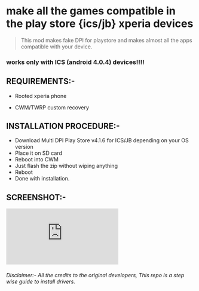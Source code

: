 # make all the games compatible in the play store {ics/jb} xperia devices

>This mod makes fake DPI for playstore and makes almost all the apps compatible with your device.

### works only with ICS (android 4.0.4) devices!!!!

## REQUIREMENTS:-

* Rooted xperia phone

* CWM/TWRP custom recovery


## INSTALLATION PROCEDURE:-

* Download Multi DPI Play Store v4.1.6 for ICS/JB depending on your OS version
* Place it on SD card
* Reboot into CWM
* Just flash the zip without wiping anything
* Reboot
* Done with installation. 

## SCREENSHOT:-


![alt text](https://forum.xda-developers.com/attachment.php?attachmentid=2095939&d=1373086581 "ANTUTU BENCHMARK SCORE")

###### Disclaimer:- All the credits to the original developers, This repo is a step wise guide to install drivers.
